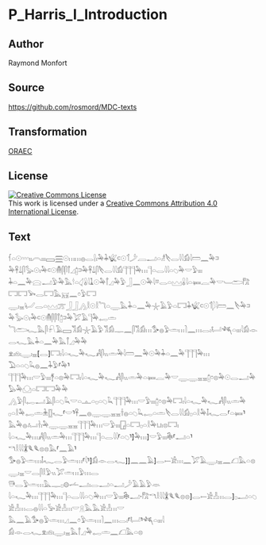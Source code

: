 # P_Harris_I_Introduction

## Author

Raymond Monfort

## Source

https://github.com/rosmord/MDC-texts

## Transformation

[ORAEC](https://oraec.github.io/)

## License

<a rel="license" href="http://creativecommons.org/licenses/by/4.0/"><img alt="Creative Commons License" style="border-width:0" src="https://i.creativecommons.org/l/by/4.0/88x31.png" /></a><br />This work is licensed under a <a rel="license" href="http://creativecommons.org/licenses/by/4.0/">Creative Commons Attribution 4.0 International License</a>.

## Text

𓆳𓏏𓇳𓎆𓎆𓎆𓏤𓏤𓇹𓏤𓏤𓏤𓈙𓈗𓇳𓏥𓏥𓐍𓂋𓍛𓏤𓅆𓇓𓆤𓍹𓇳𓄊𓌳𓐙𓂝𓏏𓁦𓌸𓂋𓇋𓇋𓀁𓇋𓏠𓈖𓅆𓍺𓅆𓋹𓍑𓋴𓅭𓇳𓏤𓅆𓍹𓇳𓄟𓋴𓋴𓋾𓈎𓉺𓍺𓅆𓋹𓍑𓋴𓌸𓂋𓇋𓇋𓀁𓊹𓊹𓊹𓅆𓏥𓊹𓏏𓂋𓇋𓇋𓏏𓆇𓅆𓎟𓅱𓏤𓏤𓏤<br>
𓇓𓏏𓈖𓅆𓈍𓂝𓅱𓅆𓅓𓎗𓏏𓋑𓏇𓇋𓍞𓇳𓅆𓋾𓈎𓅆𓅱𓃀𓈖𓇳𓅆𓇋𓎼𓂋𓏏𓈉𓏇𓇋𓏏𓍃𓐛𓅆𓎟𓄑𓂧𓀗𓉐𓉐𓅨𓂋𓉐𓅓𓄚𓈖𓏌𓅱𓉐<br>
𓇾𓏤𓈇𓂦𓂋𓏏𓈉𓊄𓃀𓃀𓂻𓎛𓇳𓎛𓆓𓏏𓇾𓅓𓇓𓏏𓈖𓅆𓇼𓄿𓅱𓏏𓉐𓇓𓆤𓍹𓇳𓄊𓆄𓇋𓏠𓈖𓌸𓅆𓍺𓅆𓅭𓇳𓏤𓅆𓍹𓇳𓄟𓋴𓋴𓋾𓉺𓍺𓅆𓅯𓄿𓊹𓅆𓉻𓏛<br>
𓆓𓂧𓆑𓅓𓋴𓍯𓄿𓈙𓀢𓀁𓇼𓄿𓅱𓀢𓀁𓊃𓈖𓋴𓀢𓀁𓏥𓅜𓐍𓅱𓏛𓏥𓍘𓈖𓏥𓂋𓏤𓂡𓆈𓏏𓏤𓏤𓏤𓇋𓀁𓁹𓂋𓆑𓅓𓇓𓏏𓈖𓅆𓅓𓋾𓈎𓅆𓅆<br>
𓁷𓏤𓁶𓏤𓇾𓏤𓈇[𓂋]𓉐𓏤𓇋𓏏𓆑𓅆𓆑𓀻𓋴𓏭𓏛𓅆𓇋𓏠𓈖𓅆𓇳𓅆𓇓𓏏𓈖𓅆𓊹𓊹𓊹𓅆𓏥<br>
𓅐𓏏𓏏𓆇𓆗𓐍𓈖𓇓𓅱⸢𓅆⸣𓊹𓊹𓊹𓅆𓏥𓎟𓅱𓏤𓏤𓏤𓋆𓏏𓊖𓅆𓉐𓏤𓇋𓏏𓆑𓅆𓆑𓀻𓋴𓏭𓏛𓅆𓏏𓍃𓐛𓅆𓎟𓇾𓇾𓈇𓈇𓉺𓏌𓊖𓅆𓇳𓂋𓂝𓅆𓅃𓅆𓈌𓏏𓉐𓉐𓅆𓅆<br>
𓂻𓅱𓋴𓉻𓂝𓄿𓋴𓏏𓆇𓆗𓎟𓏏𓊵𓏏𓊪𓏏𓆇𓆗𓊹𓊹𓊹𓅆𓏥𓎟𓅱𓏤𓏤𓏤𓉺𓏌𓊖𓅆𓉐𓏤𓇋𓏏𓆑𓅆𓆑𓀻𓋴𓏭𓏛𓅆<br>
𓊪𓏏𓎛𓅆𓉻𓏛𓇔𓊅𓆑⸢𓎟⸣𓋹𓈖𓐍𓇾𓇾𓈇𓈇𓌂𓐍𓏏𓆇𓆗𓉻𓏏𓏛𓌸𓂋𓇋𓇋𓀁𓊪𓏏𓎛𓅆𓄤𓆑𓂋⸢𓏏𓍃⸣𓅓𓅆𓐍𓂤𓋽𓏤𓅆𓇾𓇾𓈇𓈇𓊹𓊹𓊹𓅆𓏥𓎟𓅱𓏤𓏤𓏤𓉗𓏏𓉐𓊪𓏏𓎛𓅆𓂓𓏤𓊖𓉐𓏤<br>
𓇋𓏏𓆑𓅆𓏥𓀻𓋴𓏭𓏛𓅆𓏥𓊹𓊹𓊹𓅆𓏥𓊹𓏏𓂋𓇋𓇋⸢𓏏𓆇⸣]𓅆𓏥]𓎟𓅱𓏤𓏤𓏤𓇗⸢𓂝𓏏⸣<br>
𓎔𓎛𓇋𓇋𓇇𓆰𓆰𓊖𓊖𓅓⸢𓈖𓄿⸣𓅜𓐍𓅱𓏛𓏥𓄤𓆑𓂋𓅱𓏛𓏥⸢𓇋⸣]𓀁𓁹𓂋𓆑]]𓈖𓈖𓄿]𓂋𓍿𓀀𓏥𓈖𓅯𓄿𓇾𓏤𓈇𓈖𓆎𓅓𓏏𓊖𓇾𓏤𓈇𓎟𓂋𓋴𓎛𓅱𓏭𓅯𓏛𓏥𓅱𓏥𓂋<br>
𓇥𓂋𓅱𓏛𓏥𓅓𓊃𓊪𓊗𓌡𓂝𓏤𓂋𓂝𓏏𓂝𓌳𓄿𓄿𓅱𓁺<br>
𓇋𓏏𓆑𓅆𓏥𓊹𓊹𓊹𓅆𓏥𓊹𓏏𓂋𓇋𓇋𓏏𓆇𓅆𓏥𓎟𓅱𓏤𓏤𓏤𓇗𓂝·𓀗𓎔𓎛𓇋𓇋𓇇𓆰𓆰𓊖𓊖]𓂋𓍿𓀀𓁐𓏥𓂋]𓊪𓂝𓏏𓆇𓀀𓁐𓏥𓂋𓐍𓇋𓇋𓏏𓅚𓀀𓁐𓏥𓎟𓇶𓅓𓅓𓀀𓁐𓏥𓎟<br>
𓅓𓈖𓄿𓅜𓐍𓅱𓏛𓏥𓈎𓈖𓏌𓅱𓏛𓏥𓍘𓈖𓏥𓂋𓏤⸢𓂡⸣𓆈𓏏𓏤𓏤𓏤𓇋<br>
𓀁𓁹𓂋𓆑𓁷𓏤𓁶𓏤𓇾𓏤𓈇𓅓𓋾𓈎𓅆𓉻𓏛𓈖𓆎𓅓𓏏𓊖<br>
